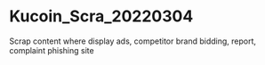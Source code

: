 # Kucoin_Scra_20220304
Scrap content where display ads, competitor brand bidding, report, complaint phishing site
